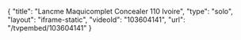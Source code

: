{
    "title": "Lancme Maquicomplet Concealer  110 Ivoire",
    "type": "solo",
    "layout": "iframe-static",
    "videoId": "103604141",
    "url": "\/tvpembed\/103604141"
}